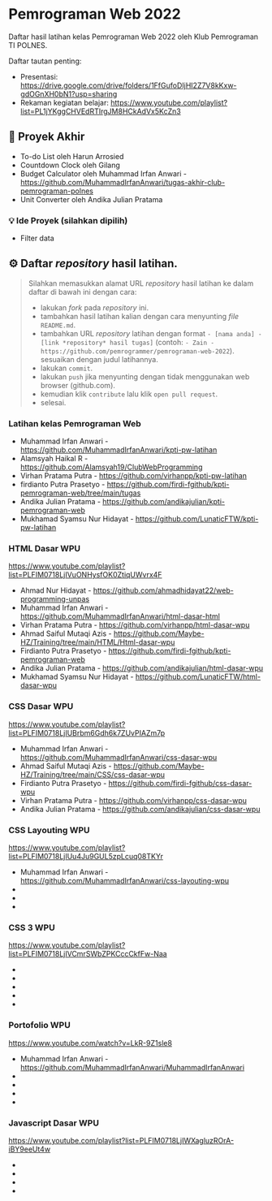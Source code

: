 # Pemrograman Web 2022
Daftar hasil latihan kelas Pemrograman Web 2022 oleh Klub Pemrograman TI POLNES.

Daftar tautan penting:
- Presentasi: https://drive.google.com/drive/folders/1FfGufoDIjHI2Z7V8kKxw-gdOGnXH0bN1?usp=sharing
- Rekaman kegiatan belajar: https://www.youtube.com/playlist?list=PL1jYKggCHVEdRTIrgJM8HCkAdVx5KcZn3

## 🚀 Proyek Akhir

- To-do List oleh Harun Arrosied
- Countdown Clock oleh Gilang
- Budget Calculator oleh Muhammad Irfan Anwari - https://github.com/MuhammadIrfanAnwari/tugas-akhir-club-pemrograman-polnes
- Unit Converter oleh Andika Julian Pratama

### 💡 Ide Proyek (silahkan dipilih)
- Filter data

## ⚙ Daftar *repository* hasil latihan.

> Silahkan memasukkan alamat URL *repository* hasil latihan ke dalam daftar di bawah ini dengan cara:
> - lakukan *fork* pada *repository* ini.
> - tambahkan hasil latihan kalian dengan cara menyunting *file* `README.md`.
> - tambahkan URL *repository* latihan dengan format `- [nama anda] - [link *repository* hasil tugas]` (contoh: `- Zain - https://github.com/pemrogrammer/pemrograman-web-2022`). sesuaikan dengan judul latihannya.
> - lakukan `commit`.
> - lakukan `push` jika menyunting dengan tidak menggunakan web browser (github.com).
> - kemudian klik `contribute` lalu klik `open pull request`.
> - selesai.

### Latihan kelas Pemrograman Web
- Muhammad Irfan Anwari - https://github.com/MuhammadIrfanAnwari/kpti-pw-latihan
- Alamsyah Haikal R - https://github.com/Alamsyah19/ClubWebProgramming
- Virhan Pratama Putra - https://github.com/virhanpp/kpti-pw-latihan
- firdianto Putra Prasetyo - https://github.com/firdi-fgithub/kpti-pemrograman-web/tree/main/tugas
- Andika Julian Pratama - https://github.com/andikajulian/kpti-pemrograman-web
- Mukhamad Syamsu Nur Hidayat - https://github.com/LunaticFTW/kpti-pw-latihan

### HTML Dasar WPU

https://www.youtube.com/playlist?list=PLFIM0718LjIVuONHysfOK0ZtiqUWvrx4F

- Ahmad Nur Hidayat - https://github.com/ahmadhidayat22/web-programming-unpas
- Muhammad Irfan Anwari - https://github.com/MuhammadIrfanAnwari/html-dasar-html
- Virhan Pratama Putra - https://github.com/virhanpp/html-dasar-wpu
- Ahmad Saiful Mutaqi Azis - https://github.com/Maybe-HZ/Training/tree/main/HTML/Html-dasar-wpu
- Firdianto Putra Prasetyo - https://github.com/firdi-fgithub/kpti-pemrograman-web
- Andika Julian Pratama - https://github.com/andikajulian/html-dasar-wpu
- Mukhamad Syamsu Nur Hidayat - https://github.com/LunaticFTW/html-dasar-wpu

### CSS Dasar WPU

https://www.youtube.com/playlist?list=PLFIM0718LjIUBrbm6Gdh6k7ZUvPIAZm7p

- Muhammad Irfan Anwari - https://github.com/MuhammadIrfanAnwari/css-dasar-wpu
- Ahmad Saiful Mutaqi Azis - https://github.com/Maybe-HZ/Training/tree/main/CSS/css-dasar-wpu
- Firdianto Putra Prasetyo - https://github.com/firdi-fgithub/css-dasar-wpu
- Virhan Pratama Putra - https://github.com/virhanpp/css-dasar-wpu
- Andika Julian Pratama - https://github.com/andikajulian/css-dasar-wpu

### CSS Layouting WPU

https://www.youtube.com/playlist?list=PLFIM0718LjIUu4Ju9GUL5zpLcuq08TKYr

- Muhammad Irfan Anwari - https://github.com/MuhammadIrfanAnwari/css-layouting-wpu
-
-
-

### CSS 3 WPU

https://www.youtube.com/playlist?list=PLFIM0718LjIVCmrSWbZPKCccCkfFw-Naa

-
-
-
-
-

### Portofolio WPU

https://www.youtube.com/watch?v=LkR-9Z1sle8

- Muhammad Irfan Anwari - https://github.com/MuhammadIrfanAnwari/MuhammadIrfanAnwari
-
-
-
-

### Javascript Dasar WPU

https://www.youtube.com/playlist?list=PLFIM0718LjIWXagluzROrA-iBY9eeUt4w

-
-
-
-

